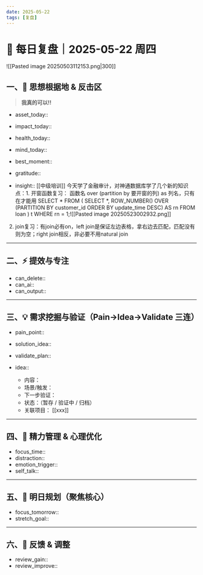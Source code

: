 ```yaml
---
date: 2025-05-22
tags: [复盘]
---
```

# 🧭 每日复盘｜2025-05-22 周四

![[Pasted image 20250503112153.png|300]]


## 一、🚩 思想根据地 & 反击区

>**我真的可以!!**

- asset_today::  
- impact_today::  
- health_today:: 
- mind_today::

- best_moment::  
- gratitude::  
- insight::   [[中级培训]] 今天学了金融审计，对神通数据库学了几个新的知识点：1. 开窗函数复习： 函数名 over (partition by 要开窗的列) as 列名，只有在才能用
SELECT *
FROM (
  SELECT *,
         ROW_NUMBER() OVER (PARTITION BY customer_id ORDER BY update_time DESC) AS rn
  FROM loan
) t
WHERE rn = 1;![[Pasted image 20250523002932.png]]

2. join复习：有join必有on，left join是保证左边表格，拿右边去匹配，匹配没有则为空；right join相反，非必要不用natural join

---

## 二、⚡ 提效与专注

- can_delete::  
- can_ai::  
- can_output::  

---

## 三、💡 需求挖掘与验证（Pain→Idea→Validate 三连）

- pain_point::  
- solution_idea::  
- validate_plan::  

- idea::  
  - 内容：  
  - 场景/触发：  
  - 下一步验证：  
  - 状态：（暂存 / 验证中 / 归档）  
  - 关联项目： [[xxx]]

---

## 四、🌟 精力管理 & 心理优化

- focus_time::  
- distraction::  
- emotion_trigger::  
- self_talk::  

---

## 五、🎯 明日规划（聚焦核心）

- focus_tomorrow::  
- stretch_goal::  

---

## 六、🧠 反馈 & 调整

- review_gain::  
- review_improve::  
